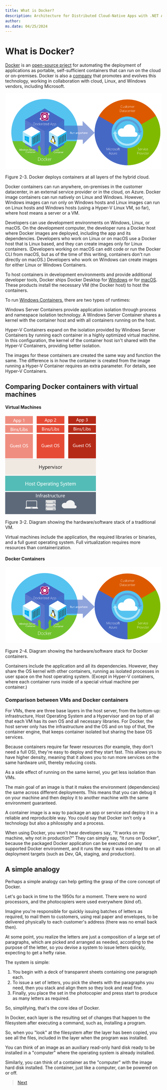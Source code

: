 ```yaml
---
title: What is Docker?
description: Architecture for Distributed Cloud-Native Apps with .NET Aspire & Containers | What is Docker
author: 
ms.date: 04/25/2024
---
```


# What is Docker?

[Docker](https://www.docker.com) is an [open-source prject](https://github.com/docker/docker) for automating the deployment of applications as portable, self-sufficient containers that can run on the cloud or on-premises. Docker is also a [company](https://www.docker.com) that promotes and evolves this technology, working in collaboration with cloud, Linux, and Windows vendors, including Microsoft.

![Diagram showing the places Docker containers can run.](media/3-docker-containers-run-anywhere.png)

Figure 2-3. Docker deploys containers at all layers of the hybrid cloud.

Docker containers can run anywhere, on-premises in the customer datacenter, in an external service provider or in the cloud, on Azure. Docker image containers can run natively on Linux and Windows. However, Windows images can run only on Windows hosts and Linux images can run on Linux hosts and Windows hosts (using a Hyper-V Linux VM, so far), where host means a server or a VM.

Developers can use development environments on Windows, Linux, or macOS. On the development computer, the developer runs a Docker host where Docker images are deployed, including the app and its dependencies. Developers who work on Linux or on macOS use a Docker host that is Linux based, and they can create images only for Linux containers. (Developers working on macOS can edit code or run the Docker CLI from macOS, but as of the time of this writing, containers don't run directly on macOS.) Developers who work on Windows can create images for either Linux or Windows Containers.

To host containers in development environments and provide additional developer tools, Docker ships Docker Desktop for [Windows](https://hub.docker.com/editions/community/docker-ce-desktop-windows) or for [macOS](https://hub.docker.com/editions/community/docker-ce-desktop-mac). These products install the necessary VM (the Docker host) to host the containers.

To run [Windows Containers](https://learn.microsoft.com/virtualization/windowscontainers/about/), there are two types of runtimes:

Windows Server Containers provide application isolation through process and namespace isolation technology. A Windows Server Container shares a kernel with the container host and with all containers running on the host.

Hyper-V Containers expand on the isolation provided by Windows Server Containers by running each container in a highly optimized virtual machine. In this configuration, the kernel of the container host isn't shared with the Hyper-V Containers, providing better isolation.

The images for these containers are created the same way and function the same. The difference is in how the container is created from the image running a Hyper-V Container requires an extra parameter. For details, see Hyper-V Containers.

## Comparing Docker containers with virtual machines

#### Virtual Machines

![Diagram showing the hardware/software stack of a traditional VM.](media/3-virtual-machine-hardware-software.png)

Figure 3-2. Diagram showing the hardware/software stack of a traditional VM.

Virtual machines include the application, the required libraries or binaries, and a full guest operating system. Full virtualization requires more resources than containerization.

#### Docker Containers

![Diagram showing the hardware/software stack for Docker containers.](media/3-docker-containers-run-anywhere.png)

Figure 2-4. Diagram showing the hardware/software stack for Docker containers.

Containers include the application and all its dependencies. However, they share the OS kernel with other containers, running as isolated processes in user space on the host operating system. (Except in Hyper-V containers, where each container runs inside of a special virtual machine per container.)

### Comparison between VMs and Docker containers

For VMs, there are three base layers in the host server, from the bottom-up: infrastructure, Host Operating System and a Hypervisor and on top of all that each VM has its own OS and all necessary libraries. For Docker, the host server only has the infrastructure and the OS and on top of that, the container engine, that keeps container isolated but sharing the base OS services.

Because containers require far fewer resources (for example, they don't need a full OS), they're easy to deploy and they start fast. This allows you to have higher density, meaning that it allows you to run more services on the same hardware unit, thereby reducing costs.

As a side effect of running on the same kernel, you get less isolation than VMs.

The main goal of an image is that it makes the environment (dependencies) the same across different deployments. This means that you can debug it on your machine and then deploy it to another machine with the same environment guaranteed.

A container image is a way to package an app or service and deploy it in a reliable and reproducible way. You could say that Docker isn't only a technology but also a philosophy and a process.

When using Docker, you won't hear developers say, "It works on my machine, why not in production?" They can simply say, "It runs on Docker", because the packaged Docker application can be executed on any supported Docker environment, and it runs the way it was intended to on all deployment targets (such as Dev, QA, staging, and production).

## A simple analogy

Perhaps a simple analogy can help getting the grasp of the core concept of Docker.

Let's go back in time to the 1950s for a moment. There were no word processors, and the photocopiers were used everywhere (kind of).

Imagine you're responsible for quickly issuing batches of letters as required, to mail them to customers, using real paper and envelopes, to be delivered physically to each customer's address (there was no email back then).

At some point, you realize the letters are just a composition of a large set of paragraphs, which are picked and arranged as needed, according to the purpose of the letter, so you devise a system to issue letters quickly, expecting to get a hefty raise.

The system is simple:

1. You begin with a deck of transparent sheets containing one paragraph each.
1. To issue a set of letters, you pick the sheets with the paragraphs you need, then you stack and align them so they look and read fine.
1. Finally, you place the set in the photocopier and press start to produce as many letters as required.

So, simplifying, that's the core idea of Docker.

In Docker, each layer is the resulting set of changes that happen to the filesystem after executing a command, such as, installing a program.

So, when you "look" at the filesystem after the layer has been copied, you see all the files, included in the layer when the program was installed.

You can think of an image as an auxiliary read-only hard disk ready to be installed in a "computer" where the operating system is already installed.

Similarly, you can think of a container as the "computer" with the image hard disk installed. The container, just like a computer, can be powered on or off.

>[Next](container-terminology.md)